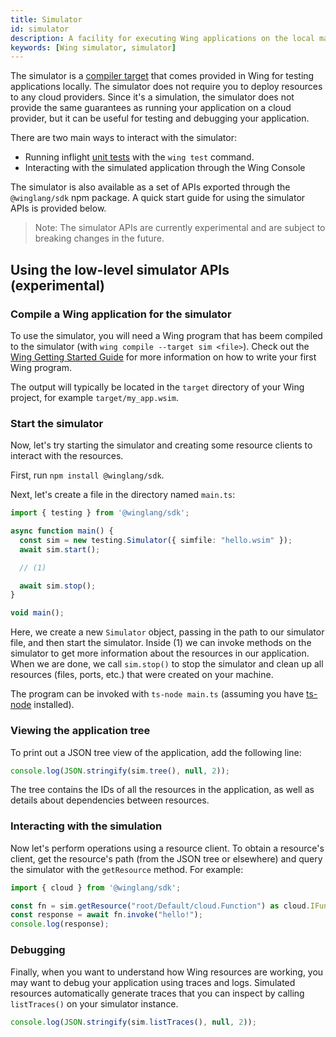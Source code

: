 ```yaml
---
title: Simulator
id: simulator
description: A facility for executing Wing applications on the local machine for development and testing
keywords: [Wing simulator, simulator]
---
```


The simulator is a [compiler target](./03-compile-targets.md) that comes
provided in Wing for testing applications locally. The simulator does not
require you to deploy resources to any cloud providers. Since it's a simulation,
the simulator does not provide the same guarantees as running your application
on a cloud provider, but it can be useful for testing and debugging your
application.

There are two main ways to interact with the simulator:

* Running inflight [unit tests](/02-concepts/04-tests.md) with the `wing test` command.
* Interacting with the simulated application through the Wing Console

The simulator is also available as a set of APIs exported through the
`@winglang/sdk` npm package. A quick start guide for using the simulator APIs
is provided below.

> Note: The simulator APIs are currently experimental and are subject to
> breaking changes in the future.

## Using the low-level simulator APIs (experimental)

### Compile a Wing application for the simulator

To use the simulator, you will need a Wing program
that has beem compiled to the simulator (with `wing compile --target sim <file>`).
Check out the [Wing Getting Started Guide](/docs) for more information on how to write your
first Wing program.

The output will typically be located in the `target` directory of your Wing project,
for example `target/my_app.wsim`.

### Start the simulator

Now, let's try starting the simulator and creating some resource clients to
interact with the resources.

First, run `npm install @winglang/sdk`.

Next, let's create a file in the directory named `main.ts`:

```typescript
import { testing } from '@winglang/sdk';

async function main() {
  const sim = new testing.Simulator({ simfile: "hello.wsim" });
  await sim.start();

  // (1)

  await sim.stop();
}

void main();
```

Here, we create a new `Simulator` object, passing in the path to our simulator
file, and then start the simulator. Inside (1) we can invoke methods on the
simulator to get more information about the resources in our application. When
we are done, we call `sim.stop()` to stop the simulator and clean up all
resources (files, ports, etc.) that were created on your machine.

The program can be invoked with `ts-node main.ts` (assuming you have
[ts-node](https://www.npmjs.com/package/ts-node) installed).

### Viewing the application tree

To print out a JSON tree view of the application, add the following line:

```typescript
console.log(JSON.stringify(sim.tree(), null, 2));
```

The tree contains the IDs of all the resources in the application, as well as
details about dependencies between resources.

### Interacting with the simulation

Now let's perform operations using a resource client. To obtain a resource's
client, get the resource's path (from the JSON tree or elsewhere) and query the
simulator with the `getResource` method. For example:

```typescript
import { cloud } from '@winglang/sdk';

const fn = sim.getResource("root/Default/cloud.Function") as cloud.IFunctionClient;
const response = await fn.invoke("hello!");
console.log(response);
```

### Debugging

Finally, when you want to understand how Wing resources are working, you may
want to debug your application using traces and logs. Simulated resources
automatically generate traces that you can inspect by calling `listTraces()` on
your simulator instance.

```typescript
console.log(JSON.stringify(sim.listTraces(), null, 2));
```

